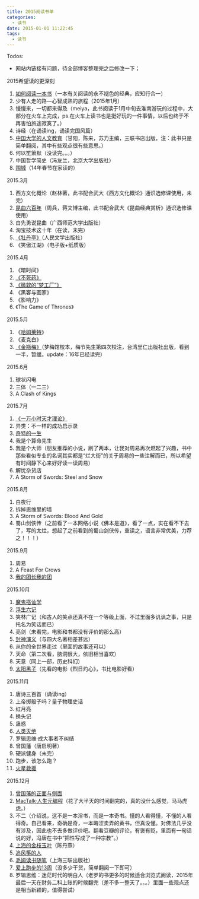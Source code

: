 ```yaml
---
title: 2015阅读书单
categories:
  - 读书
date: 2015-01-01 11:22:45
tags:
  - 读书
---
```


Todos:

- 网站内链接有问题，待全部博客整理完之后修改一下；

2015希望读的更深刻

1.  [如何阅读一本书](http://www.wangmingkuo.cn/reading/%e3%80%8a%e5%a6%82%e4%bd%95%e9%98%85%e8%af%bb%e4%b8%80%e6%9c%ac%e4%b9%a6%e3%80%8b%e8%af%bb%e4%b9%a6%e7%ac%94%e8%ae%b0/ "《如何阅读一本书》读书笔记")（一本有关阅读的永不褪色的经典，应知行合一）
2.  少有人走的路—心智成熟的旅程（2015年1月）
3.  慢慢来，一切都来得及（meiya，此书阅读于1月中旬去淮南游玩的过程中，大部分在火车上完成，ps.在火车上读书也是挺好玩的一件事情，以后也终于不再害怕旅途寂寞了。）
4.  诗经（在诵读ing，诵读完国风篇）
5.  [中国大学的人文教育](http://www.wangmingkuo.cn/reading/%e3%80%8a%e4%b8%ad%e5%9b%bd%e5%a4%a7%e5%ad%a6%e7%9a%84%e4%ba%ba%e6%96%87%e6%95%99%e8%82%b2%e3%80%8b%e8%af%bb%e4%b9%a6%e7%ac%94%e8%ae%b0/ "《中国大学的人文教育》读书笔记")（甘阳，陈来，苏力主编，三联书店出版，注：此书只是简单翻阅，其中有些观点很有些意思。）
6.  何以笙箫默（没读完。。。）
7.  中国哲学简史（冯友兰，北京大学出版社）
8.  [围城](http://www.wangmingkuo.cn/reading/%e3%80%8a%e5%9b%b4%e5%9f%8e%e3%80%8b%e8%af%bb%e5%90%8e%e6%84%9f/ "《围城》读后感")（14年春节在家读的）

2015.3月

1.  西方文化概论（赵林著，此书配合武大《西方文化概论》通识选修课使用，未完）
2.  [昆曲六百年](http://www.wangmingkuo.cn/reading/%e3%80%8a%e6%98%86%e6%9b%b2%e5%85%ad%e7%99%be%e5%b9%b4%e3%80%8b%e9%87%87%e6%92%b7/ "《昆曲六百年》采撷")（周兵，蒋文博主编，此书配合武大《昆曲经典赏析》通识选修课使用）
3.  白先勇说昆曲（广西师范大学出版社）
4.  淘宝技术这十年（在读，未完）
5.  [《牡丹亭》](http://www.wangmingkuo.cn/reading/%e3%80%8a%e7%89%a1%e4%b8%b9%e4%ba%ad%e3%80%8b%e8%af%bb%e5%90%8e%e8%ae%b0/)（人民文学出版社）
6.  《笑傲江湖》（电子版+纸质版）

2015.4月

1.  《暗时间》
2.  [《不死药》](http://www.wangmingkuo.cn/reading/%e3%80%8a%e4%b8%8d%e6%ad%bb%e8%8d%af%e3%80%8b%e8%af%bb%e4%b9%a6%e7%ac%94%e8%ae%b0/ "《不死药》读书笔记")
3.  [《微软的“梦工厂”》](http://www.wangmingkuo.cn/reading/%e3%80%8a%e5%be%ae%e8%bd%af%e7%9a%84%e6%a2%a6%e5%b7%a5%e5%8e%82%e3%80%8b%e8%af%bb%e4%b9%a6%e7%ac%94%e8%ae%b0/)
4.  《黑客与画家》
5.  《影响力》
6.  《The Game of Thrones》

2015.5月

1.  《[哈姆莱特](http://www.wangmingkuo.cn/reading/%e5%93%88%e5%a7%86%e8%8e%b1%e7%89%b9/)》
2.  《麦克白》
3.  [《金瓶梅》](http://www.wangmingkuo.com/reading/%e5%88%9d%e8%af%bb%e9%87%91%e7%93%b6%e6%a2%85/)（梦梅馆校本，梅节先生第四次校注，台湾里仁出版社出版，看到一半，暂缓。update：16年已经读完）

2015.6月

1.  球状闪电
2.  三体（一二三）
3.  A Clash of Kings

2015.7月

1.  [《一万小时天才理论》](http://www.wangmingkuo.com/reading/%e4%b8%80%e4%b8%87%e5%b0%8f%e6%97%b6%e5%a4%a9%e6%89%8d%e7%90%86%e8%ae%ba/)
2.  异类：不一样的成功启示录
3.  [奇特的一生](http://www.wangmingkuo.com/reading/%e5%a5%87%e7%89%b9%e7%9a%84%e4%b8%80%e7%94%9f/)
4.  我是个算命先生
5.  我是个大师（朋友推荐的小说，刷了两本，让我对周易再次燃起了兴趣，书中那些看似专业的名词其实都是“烂大街”的关于周易的一些注解而已，所以希望有时间静下心来好好读一读周易）
6.  解忧杂货店
7.  A Storm of Swords: Steel and Snow

2015.8月

1.  白夜行
2.  拆掉思维里的墙
3.  A Storm of Swords: Blood And Gold
4.  蜀山剑侠传（之前看了一本网络小说《佛本是道》，看了一点，实在看不下去了，写的太烂，想起了之前看到的蜀山剑侠传，重读之，语言非常优美，力荐之！！！）

2015.9月

1.  周易
2.  A Feast For Crows
3.  [我的团长我的团](http://www.wangmingkuo.com/reading/%e6%88%91%e7%9a%84%e5%9b%a2%e9%95%bf%e6%88%91%e7%9a%84%e5%9b%a2/)

2015.10月

1.  [魔鬼搭讪学](http://www.wangmingkuo.com/reading/%e9%ad%94%e9%ac%bc%e6%90%ad%e8%ae%aa%e5%ad%a6/)
2.  [浮生六记](http://www.wangmingkuo.com/reading/%e6%b5%ae%e7%94%9f%e5%85%ad%e8%ae%b0/)
3.  笑林广记（和古人的笑点还真不在一个等级上面，不过里面多讥讽之事，只是托名为笑话而已）
4.  亮剑（未看完，电影和书都没有评价的那么高）
5.  [封神演义](http://www.wangmingkuo.com/reading/%e5%b0%81%e7%a5%9e%e6%bc%94%e4%b9%89/)（与四大名著相差甚远）
6.  从你的全世界走过（里面的故事还可以）
7.  天命（第二次看，脑洞很大，依旧相当喜欢）
8.  天意（同上一部，历史科幻）
9.  [太阳黑子](http://www.wangmingkuo.com/reading/%e7%83%88%e6%97%a5%e7%81%bc%e5%bf%83%e5%a4%aa%e9%98%b3%e9%bb%91%e5%ad%90/)（先看的电影《烈日灼心》，书比电影好看）

2015.11月

1.  唐诗三百首（诵读ing）
2.  上帝掷骰子吗？量子物理史话
3.  红月亮
4.  换头记
5.  蛊惑
6.  [人类灭绝](http://www.wangmingkuo.com/reading/%e4%ba%ba%e7%b1%bb%e7%81%ad%e7%bb%9d/)
7.  罗辑思维·成大事者不纠结
8.  曾国藩（唐启明著）
9.  硬派健身（未完）
10.  跑步，该怎么跑？
11.  [火星救援](http://www.wangmingkuo.com/reading/%e7%81%ab%e6%98%9f%e6%95%91%e6%8f%b4/)

2015.12月

1.  [曾国藩的正面与侧面](http://www.wangmingkuo.com/reading/%e6%9b%be%e5%9b%bd%e8%97%a9%e7%9a%84%e6%ad%a3%e9%9d%a2%e4%b8%8e%e4%be%a7%e9%9d%a2/)
2.  [MacTalk·人生元编程](http://www.wangmingkuo.com/reading/mactalk-%e4%ba%ba%e7%94%9f%e5%85%83%e7%bc%96%e7%a8%8b/)（花了大半天的时间翻完的，真的没什么感觉，马马虎虎。）
3.  不二（介绍说，这不是一本淫书，而是一本奇书。懂的人看得懂，不懂的人看得奇。自己看来，奇确是奇，一本晦涩卖弄的黄书，但真没懂。对佛法几乎没有涉及，因此也不去多做评价吧。翻看豆瓣的评论，有褒有贬，里面有一句话说的好，冯唐在书中“把性写成了一种宗教”。）
4.  [上海的金枝玉叶](http://www.wangmingkuo.com/reading/%e4%b8%8a%e6%b5%b7%e7%9a%84%e9%87%91%e6%9e%9d%e7%8e%89%e5%8f%b6/)（陈丹燕）
5.  [追风筝的人](http://www.wangmingkuo.com/reading/%e8%bf%bd%e9%a3%8e%e7%ad%9d%e7%9a%84%e4%ba%ba/)
6.  [毛姆读书随笔](http://www.wangmingkuo.com/reading/%e6%af%9b%e5%a7%86%e8%af%bb%e4%b9%a6%e9%9a%8f%e7%ac%94/)（上海三联出版社）
7.  [爱上跑步的13周](http://www.wangmingkuo.com/reading/%e7%88%b1%e4%b8%8a%e8%b7%91%e6%ad%a5%e7%9a%8413%e5%91%a8/)（没多少干货，简单翻阅一下即可）
8.  罗辑思维：迷茫时代的明白人（老罗的书更多的时候适合浏览式阅读，2015年最后一天在财务二科上账的时候翻完（差不多一整天了。。。）里面一些观点还是相当新颖的，值得尝试）
